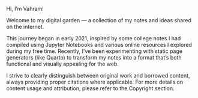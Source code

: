 Hi, I’m Vahram!

Welcome to my digital garden — a collection of my notes and ideas shared on the internet.

This journey began in early 2021, inspired by some college notes I had compiled using Jupyter Notebooks and various online resources I explored during my free time. Recently, I’ve been experimenting with static page generators (like Quarto) to transform my notes into a format that’s both functional and visually appealing for the web.

I strive to clearly distinguish between original work and borrowed content, always providing proper citations where applicable. For more details on content usage and attribution, please refer to the Copyright section.

